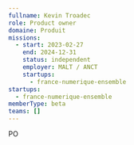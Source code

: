 ```yaml
---
fullname: Kevin Troadec
role: Product owner
domaine: Produit
missions:
  - start: 2023-02-27
    end: 2024-12-31
    status: independent
    employer: MALT / ANCT
    startups:
      - france-numerique-ensemble
startups:
  - france-numerique-ensemble
memberType: beta
teams: []
---
```

PO
